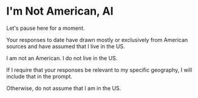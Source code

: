 # I'm Not American, AI

Let's pause here for a moment. 

Your responses to date have drawn mostly or exclusively from American sources and have assumed that I live in the US.

I am not an American. I do not live in the US.

If I require that your responses be relevant to my specific geography, I will include that in the prompt.

Otherwise, do not assume that I am in the US.

